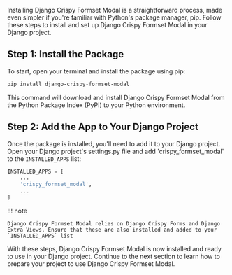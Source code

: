 Installing Django Crispy Formset Modal is a straightforward process, made even simpler if you're familiar with Python's package manager, pip. Follow these steps to install and set up Django Crispy Formset Modal in your Django project.

## Step 1: Install the Package

To start, open your terminal and install the package using pip:

```bash
pip install django-crispy-formset-modal
```

This command will download and install Django Crispy Formset Modal from the Python Package Index (PyPI) to your Python environment.


## Step 2: Add the App to Your Django Project

Once the package is installed, you'll need to add it to your Django project. Open your Django project's settings.py file and add 'crispy_formset_modal' to the `INSTALLED_APPS` list:


```python
INSTALLED_APPS = [
    ...
    'crispy_formset_modal',
    ...
]
```

!!! note

    Django Crispy Formset Modal relies on Django Crispy Forms and Django Extra Views. Ensure that these are also installed and added to your `INSTALLED_APPS` list


With these steps, Django Crispy Formset Modal is now installed and ready to use in your Django project. Continue to the next section to learn how to prepare your project to use Django Crispy Formset Modal.
